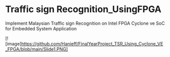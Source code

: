 # Traffic sign Recognition_UsingFPGA
Implement Malaysian Traffic sign Recognition on Intel FPGA Cyclone ve SoC for Embedded System Application

[![image]https://github.com/Hanieff/FinalYearProject_TSR_Using_Cyclone_VE_FPGA/blob/main/Slide1.PNG]
